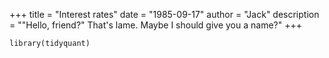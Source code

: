 +++
  title = "Interest rates"
  date = "1985-09-17"
  author = "Jack"
  description = "\"Hello, friend?\" That's lame. Maybe I should give you a name?"
+++

```{r} 
library(tidyquant)

```
